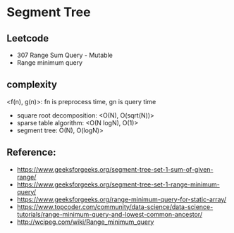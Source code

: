 # Segment Tree
## Leetcode
- 307 Range Sum Query - Mutable
- Range minimum query

## complexity
<f(n), g(n)>: fn is preprocess time, gn is query time
 
- square root decomposition: <O(N), O(sqrt(N))> 
- sparse table algorithm: <O(N logN), O(1)>
- segment tree: O(N), O(logN)>

## Reference:
- https://www.geeksforgeeks.org/segment-tree-set-1-sum-of-given-range/
- https://www.geeksforgeeks.org/segment-tree-set-1-range-minimum-query/
- https://www.geeksforgeeks.org/range-minimum-query-for-static-array/
- https://www.topcoder.com/community/data-science/data-science-tutorials/range-minimum-query-and-lowest-common-ancestor/
- http://wcipeg.com/wiki/Range_minimum_query
